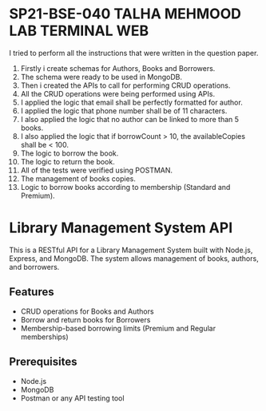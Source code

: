 # SP21-BSE-040 TALHA MEHMOOD LAB TERMINAL WEB

I tried to perform all the instructions that were written in the question paper. 
1. Firstly i create schemas for Authors, Books and Borrowers.
2. The schema were ready to be used in MongoDB.
3. Then i created the APIs to call for performing CRUD operations.
4. All the CRUD operations were being performed using APIs.
5. I applied the logic that email shall be perfectly formatted for author.
6. I applied the logic that phone number shall be of 11 characters.
7. I also applied the logic that no author can be linked to more than 5 books.
8. I also applied the logic that if borrowCount > 10, the availableCopies shall be < 100.
9. The logic to borrow the book.
10. The logic to return the book.
11. All of the tests were verified using POSTMAN.
12. The management of books copies.
13. Logic to borrow books according to membership (Standard and Premium).

# Library Management System API

This is a RESTful API for a Library Management System built with Node.js, Express, and MongoDB. The system allows management of books, authors, and borrowers. 

## Features

- CRUD operations for Books and Authors
- Borrow and return books for Borrowers
- Membership-based borrowing limits (Premium and Regular memberships)

## Prerequisites

- Node.js
- MongoDB
- Postman or any API testing tool


